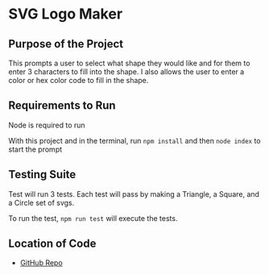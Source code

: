 # SVG Logo Maker

## Purpose of the Project

This prompts a user to select what shape they would like and for them to enter 3 characters to fill into the shape. I also allows the user to enter a color or hex color code to fill in the shape.

## Requirements to Run

Node is required to run

With this project and in the terminal, run `npm install` and then `node index` to start the prompt

## Testing Suite

Test will run 3 tests. Each test will pass by making a Triangle, a Square, and a Circle set of svgs.

To run the test, `npm run test` will execute the tests.

## Location of Code

- [GitHub Repo](https://github.com/mgordon82/svg-logo-maker)
